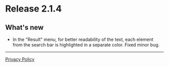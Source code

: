 # Release 2.1.4

## What's new
 - In the "Result" menu, for better readability of the text,
  each element from the search bar is highlighted in a separate color.
  Fixed minor bug.

---

[Privacy Policy](https://mewing-pear-388.notion.site/20a6f8e6dcaa80fca1e1d0d47d793288)